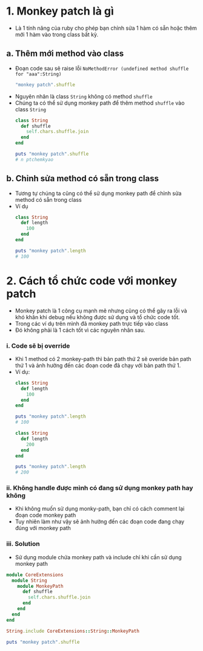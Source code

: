 # 1. Monkey patch là gì
- Là 1 tính năng của ruby cho phép bạn chỉnh sửa 1 hàm có sẵn hoặc thêm mới 1 hàm vào trong class bất kỳ.

## a. Thêm mới method vào class
- Đoạn code sau sẽ raise lỗi `NoMethodError (undefined method shuffle for "aaa":String)`
    ```ruby
    "monkey patch".shuffle
    ```
- Nguyên nhân là class `String` không có method `shuffle`
- Chúng ta có thể sử dụng monkey path để thêm method `shuffle` vào class `String`
    ```ruby
    class String
      def shuffle
        self.chars.shuffle.join
      end
    end

    puts "monkey patch".shuffle
    # n ptchemkyao
    ```

## b. Chỉnh sửa method có sẵn trong class
- Tương tự chúng ta cũng có thể sử dụng monkey path để chỉnh sửa method có sẵn trong class
- Ví dụ
    ```ruby
    class String
      def length
        100
      end
    end

    puts "monkey patch".length
    # 100
    ```

# 2. Cách tổ chức code với monkey patch
- Monkey patch là 1 công cụ mạnh mẽ nhưng cũng có thể gây ra lỗi và khó khăn khi debug nếu không được sử dụng và tổ chức code tốt.
- Trong các ví dụ trên mình đã monkey path trực tiếp vào class
- Đó không phải là 1 cách tốt vì các nguyên nhân sau.

### i. Code sẽ bị override
- Khi 1 method có 2 monkey-path thì bản path thứ 2 sẽ overide bản path thứ 1 và ảnh hưởng đến các đoạn code đã chạy với bản path thứ 1.
- Ví dụ:
    ```ruby
    class String
      def length
        100
      end
    end

    puts "monkey patch".length
    # 100

    class String
      def length
        200
      end
    end

    puts "monkey patch".length
    # 200
    ```

### ii. Không handle được mình có đang sử dụng monkey path hay không
- Khi không muốn sử dụng monky-path, bạn chỉ có cách comment lại đoạn code monkey path
- Tuy nhiên làm như vậy sẽ ảnh hưởng đến các đoạn code đang chạy đúng với monkey path

### iii. Solution
- Sử dụng module chứa monkey path và include chỉ khi cần sử dụng monkey path
```ruby
module CoreExtensions
  module String
    module MonkeyPath
      def shuffle
        self.chars.shuffle.join
      end
    end
  end
end

String.include CoreExtensions::String::MonkeyPath

puts "monkey patch".shuffle
```